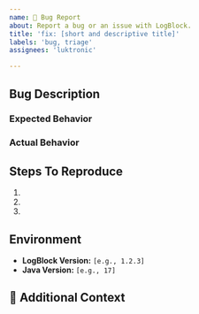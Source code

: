 ```yaml
---
name: 🐛 Bug Report
about: Report a bug or an issue with LogBlock.
title: 'fix: [short and descriptive title]'
labels: 'bug, triage'
assignees: 'luktronic'

---
```


## Bug Description
[//]: # (Describe the bug)

### Expected Behavior
[//]: # (What behavior would you expect from LogBlock?)


### Actual Behavior
[//]: # (How does LogBlock actually behave?)

## Steps To Reproduce
[//]: # (Please give a short explanation on how to reproduce the bug)

1.  
2.  
3.

## Environment

- **LogBlock Version:** `[e.g., 1.2.3]`
- **Java Version:** `[e.g., 17]`

## 📝 Additional Context
[//]: # (If you want to add any additional context, such as screenshots, feel free to add it here.)
[//]: # (If the bug is more complex, you might want to link an example project which reproduces the bug)
